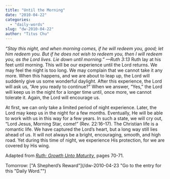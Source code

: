 ```yaml
---
title: "Until the Morning"
date: "2010-04-22"
categories: 
  - "daily-words"
slug: "dw-2010-04-22"
author: "Titus Chu"
---
```


_“Stay this night, and when morning comes, if he will redeem you, good; let him redeem you. But if he does not wish to redeem you, then I will redeem you, as the Lord lives. Lie down until morning.” —Ruth 3:13_ Ruth lay at his feet until morning. This will be our experience until the Lord returns. We may feel the night is too long. We may complain that we cannot take it any more. When this happens, and we are about to leap up, the Lord will suddenly give us some wonderful daylight. After this experience, the Lord will ask us, “Are you ready to continue?” When we answer, “Yes,” the Lord will keep us in the night for a longer time until, once more, we cannot tolerate it. Again, the Lord will encourage us.

At first, we can only take a limited period of night experience. Later, the Lord may keep us in the night for a few months. Eventually, He will be able to work with us in this way for a few years. In such a state, we will cry out, “Lord Jesus, Morning Star, come!” (Rev. 22:16–17). The Christian life is a romantic life. We have captured the Lord’s heart, but a long way still lies ahead of us. It will not always be a bright, encouraging, smooth, and high road. Yet during this time of night, we experience His protection, for we are covered by His wing.

Adapted from [_Ruth: Growth Unto Maturity_,](/book-ruth/ "Go to the listing for this book.") pages 70-71.

Tomorrow: ["A Shepherd’s Reward"](/dw-2010-04-23 "Go to the entry for this "Daily Word."")
